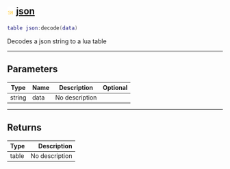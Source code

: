 ## ![shared](.gitbook/assets/shared.png) [json](home/json)



```lua
table json:decode(data)
```

Decodes a json string to a lua table

------
## Parameters

| Type   | Name | Description | Optional |
| ------ | ---- | ----------- | -------: |
| string | data | No description |  |

------
## Returns

| Type   | Description |
| ------ | ----------: |
| table | No description |

